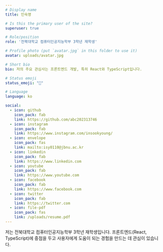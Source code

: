 ```yaml
---
# Display name
title: 인숙영

# Is this the primary user of the site?
superuser: true

# Role/position
role: '전북대학교 컴퓨터인공지능학부 3학년 재학생'

# Profile photo (put `avatar.jpg` in this folder to use it)
avatar: uploads/avatar.jpg

# Short bio
bio: 저의 주요 관심사는 프론트엔드 개발, 특히 React와 TypeScript입니다.

# Status emoji
status_emoji: "🐤"

# Language
language: ko

social:
  - icon: github
    icon_pack: fab
    link: https://github.com/abc202313746
  - icon: instagram
    icon_pack: fab
    link: https://www.instagram.com/insookyoung/
  - icon: envelope
    icon_pack: fas
    link: mailto:isy0110@jbnu.ac.kr
  - icon: linkedin
    icon_pack: fab
    link: https://www.linkedin.com
  - icon: youtube
    icon_pack: fab
    link: https://www.youtube.com
  - icon: facebook
    icon_pack: fab
    link: https://www.facebook.com
  - icon: twitter
    icon_pack: fab
    link: https://twitter.com
  - icon: file-pdf
    icon_pack: fas
    link: /uploads/resume.pdf
---
```


저는 전북대학교 컴퓨터인공지능학부 3학년 재학생입니다. 프론트엔드(React, TypeScript)에 중점을 두고 사용자에게 도움이 되는 경험을 만드는 데 관심이 있습니다.
